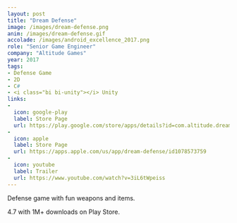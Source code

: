 ```yaml
---
layout: post
title: "Dream Defense"
image: /images/dream-defense.png
anim: /images/dream-defense.gif
accolade: /images/android_excellence_2017.png
role: "Senior Game Engineer"
company: "Altitude Games"
year: 2017
tags:
- Defense Game
- 2D
- C#
- <i class="bi bi-unity"></i> Unity
links:
-
  icon: google-play
  label: Store Page
  url: https://play.google.com/store/apps/details?id=com.altitude.dreamdefense
-
  icon: apple
  label: Store Page
  url: https://apps.apple.com/us/app/dream-defense/id1078573759
-
  icon: youtube
  label: Trailer
  url: https://www.youtube.com/watch?v=3iL6tWpeiss
---
```


Defense game with fun weapons and items.

4.7 <i markdown="0" class="bi bi-star-fill" style="color:gold"></i> with 1M+ downloads on Play Store.